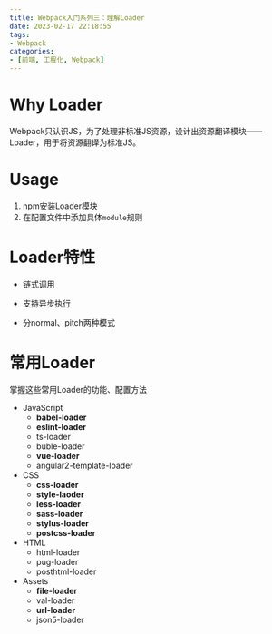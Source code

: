 ```yaml
---
title: Webpack入门系列三：理解Loader
date: 2023-02-17 22:18:55
tags:
- Webpack
categories:
- [前端, 工程化, Webpack]
---
```


# Why Loader

Webpack只认识JS，为了处理非标准JS资源，设计出资源翻译模块——Loader，用于将资源翻译为标准JS。

# Usage

1. npm安装Loader模块
2. 在配置文件中添加具体`module`规则

# Loader特性

- 链式调用

- 支持异步执行
- 分normal、pitch两种模式

# 常用Loader

掌握这些常用Loader的功能、配置方法

- JavaScript
  - **babel-loader**
  - **eslint-loader**
  - ts-loader
  - buble-loader
  - **vue-loader**
  - angular2-template-loader
- CSS
  - **css-loader**
  - **style-laoder**
  - **less-loader**
  - **sass-loader**
  - **stylus-loader**
  - **postcss-loader**
- HTML
  - html-loader
  - pug-loader
  - posthtml-loader
- Assets
  - **file-loader**
  - val-loader
  - **url-loader**
  - json5-loader



